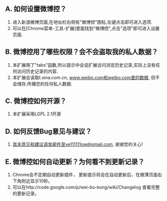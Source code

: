 ## A. 如何设置微博控？ ##
  1. 进入新浪微博页面,在地址栏右侧有"微博控"图标,左键点击即可进入选项.
  1. 可以在[Chrome菜单-工具-扩展]里面找到"微博控",点击"选项"即可进入设置页面.


## B. 微博控用了哪些权限？会不会盗取我的私人数据？ ##

  1. 本扩展用了"tabs"函数,所以提示中会说扩展访问浏览历史记录,实际上没有任何访问历史记录的内容.
  1. 本扩展会读取t.sina.com.cn, www.weibo.com和weibo.com里的数据, 但不会储存,传播您的任何私人数据.


## C. 微博控如何开源？ ##

  1. 本扩展采用LGPL 2.1开源

## D. 如何反馈Bug意见与建议？ ##

  1. 其余意见和建议请发邮件至ye111111ow@gmail.com, 谢谢您的关心!

## E. 微博控如何自动更新？为何看不到更新记录？ ##
  1. Chrome会不定期自动更新插件， 更新提示将会在自动更新后，在微薄页面右下角附近显示10秒。
  1. 可以在http://code.google.com/p/wei-bo-kong/wiki/Changelog 查看完整的更新记录。